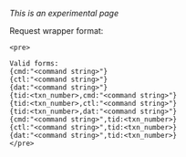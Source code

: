 _This is an experimental page_

Request wrapper format:

    <pre>

    Valid forms:
    {cmd:"<command string>"}
    {ctl:"<command string>"}
    {dat:"<command string>"}
    {tid:<txn_number>,cmd:"<command string>"}
    {tid:<txn_number>,ctl:"<command string>"}
    {tid:<txn_number>,dat:"<command string>"}
    {cmd:"<command string>",tid:<txn_number>}
    {ctl:"<command string>",tid:<txn_number>}
    {dat:"<command string>",tid:<txn_number>}
    </pre>



